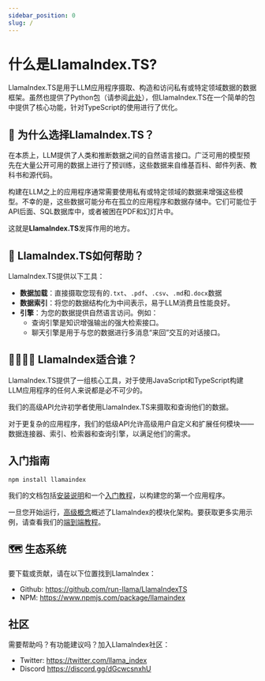```yaml
---
sidebar_position: 0
slug: /
---
```


# 什么是LlamaIndex.TS?

LlamaIndex.TS是用于LLM应用程序摄取、构造和访问私有或特定领域数据的数据框架。虽然也提供了Python包（请参阅[此处](https://docs.llamaindex.ai/en/stable/)），但LlamaIndex.TS在一个简单的包中提供了核心功能，针对TypeScript的使用进行了优化。

## 🚀 为什么选择LlamaIndex.TS？

在本质上，LLM提供了人类和推断数据之间的自然语言接口。广泛可用的模型预先在大量公开可用的数据上进行了预训练，这些数据来自维基百科、邮件列表、教科书和源代码。

构建在LLM之上的应用程序通常需要使用私有或特定领域的数据来增强这些模型。不幸的是，这些数据可能分布在孤立的应用程序和数据存储中。它们可能位于API后面、SQL数据库中，或者被困在PDF和幻灯片中。

这就是**LlamaIndex.TS**发挥作用的地方。

## 🦙 LlamaIndex.TS如何帮助？

LlamaIndex.TS提供以下工具：

- **数据加载**：直接摄取您现有的`.txt`、`.pdf`、`.csv`、`.md`和`.docx`数据
- **数据索引**：将您的数据结构化为中间表示，易于LLM消费且性能良好。
- **引擎**：为您的数据提供自然语言访问。例如：
  - 查询引擎是知识增强输出的强大检索接口。
  - 聊天引擎是用于与您的数据进行多消息“来回”交互的对话接口。

## 👨‍👩‍👧‍👦 LlamaIndex适合谁？

LlamaIndex.TS提供了一组核心工具，对于使用JavaScript和TypeScript构建LLM应用程序的任何人来说都是必不可少的。

我们的高级API允许初学者使用LlamaIndex.TS来摄取和查询他们的数据。

对于更复杂的应用程序，我们的低级API允许高级用户自定义和扩展任何模块——数据连接器、索引、检索器和查询引擎，以满足他们的需求。

## 入门指南

`npm install llamaindex`

我们的文档包括[安装说明](./installation.md)和一个[入门教程](./starter.md)，以构建您的第一个应用程序。

一旦您开始运行，[高级概念](./concepts.md)概述了LlamaIndex的模块化架构。要获取更多实用示例，请查看我们的[端到端教程](./end_to_end.md)。

## 🗺️ 生态系统

要下载或贡献，请在以下位置找到LlamaIndex：

- Github: https://github.com/run-llama/LlamaIndexTS
- NPM: https://www.npmjs.com/package/llamaindex

## 社区

需要帮助吗？有功能建议吗？加入LlamaIndex社区：

- Twitter: https://twitter.com/llama_index
- Discord https://discord.gg/dGcwcsnxhU
